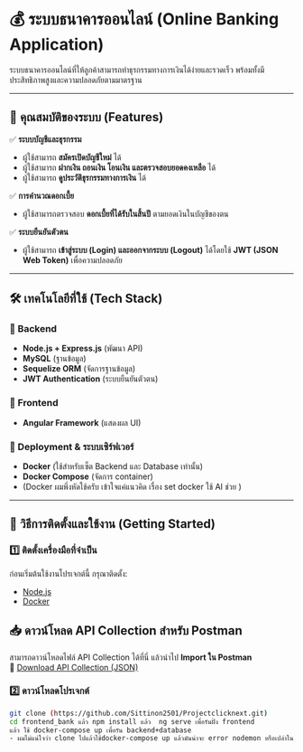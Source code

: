 # 💰 ระบบธนาคารออนไลน์ (Online Banking Application)

ระบบธนาคารออนไลน์ที่ให้ลูกค้าสามารถทำธุรกรรมทางการเงินได้ง่ายและรวดเร็ว พร้อมทั้งมีประสิทธิภาพสูงและความปลอดภัยตามมาตรฐาน

---

## 📜 คุณสมบัติของระบบ (Features)
✅ **ระบบบัญชีและธุรกรรม**
- ผู้ใช้สามารถ **สมัครเปิดบัญชีใหม่** ได้
- ผู้ใช้สามารถ **ฝากเงิน ถอนเงิน โอนเงิน และตรวจสอบยอดคงเหลือ** ได้
- ผู้ใช้สามารถ **ดูประวัติธุรกรรมทางการเงิน** ได้

✅ **การคำนวณดอกเบี้ย**
- ผู้ใช้สามารถตรวจสอบ **ดอกเบี้ยที่ได้รับในสิ้นปี** ตามยอดเงินในบัญชีของตน

✅ **ระบบยืนยันตัวตน**
- ผู้ใช้สามารถ **เข้าสู่ระบบ (Login) และออกจากระบบ (Logout)** ได้โดยใช้ **JWT (JSON Web Token)** เพื่อความปลอดภัย

---

## 🛠 เทคโนโลยีที่ใช้ (Tech Stack)
### **📌 Backend**
- **Node.js + Express.js** (พัฒนา API)
- **MySQL** (ฐานข้อมูล)
- **Sequelize ORM** (จัดการฐานข้อมูล)
- **JWT Authentication** (ระบบยืนยันตัวตน)

### **📌 Frontend**
- **Angular Framework** (แสดงผล UI)

### **📌 Deployment & ระบบเซิร์ฟเวอร์**
- **Docker** (ใช้สำหรับเซ็ต Backend และ Database เท่านั้น)
- **Docker Compose** (จัดการ container)
-  (Docker ผมพึ่งหัดใช้ครับ เข้าใจแค่แนวคิด เรื่อง set docker ใช้ AI ช่วย )

---

## 🚀 วิธีการติดตั้งและใช้งาน (Getting Started)

### **1️⃣ ติดตั้งเครื่องมือที่จำเป็น**
ก่อนเริ่มต้นใช้งานโปรเจกต์นี้ กรุณาติดตั้ง:
- [Node.js]([https://nodejs.org/](https://nodejs.org/en))
- [Docker]([https://www.docker.com/](https://www.docker.com/))

## 📥 ดาวน์โหลด API Collection สำหรับ Postman
สามารถดาวน์โหลดไฟล์ API Collection ได้ที่นี่ แล้วนำไป **Import ใน Postman**  
📄 [Download API Collection (JSON)](https://raw.githubusercontent.com/Sittinon2501/Projectclicknext/main/Clicknext.postman_collection.json)

### **2️⃣ ดาวน์โหลดโปรเจกต์**
```sh
git clone (https://github.com/Sittinon2501/Projectclicknext.git)
cd frontend_bank แล้ว npm install แล้ว  ng serve เพื่อรันฝั่ง frontend
แล้ว ใช้ docker-compose up เพื่อรัน backend+database 
- ผมไม่แน่ใจว่า clone ไปแล้วใช้docker-compose up แล้วมันน่าจะ error nodemon หรือเปล่าใน backend

